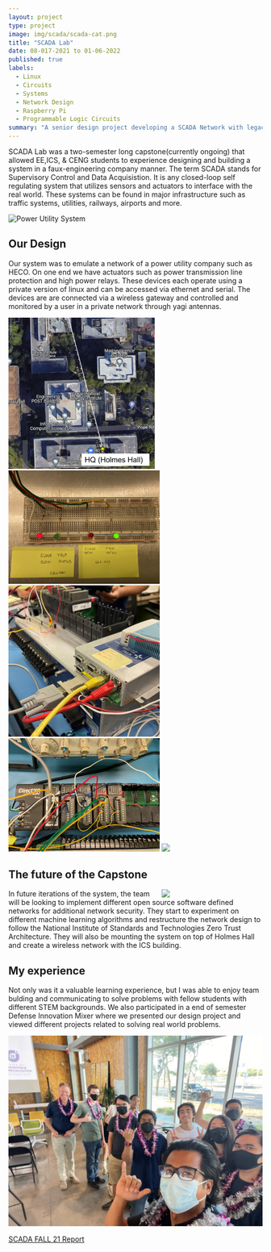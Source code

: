 ```yaml
---
layout: project
type: project
image: img/scada/scada-cat.png
title: "SCADA Lab"
date: 08-017-2021 to 01-06-2022
published: true
labels:
  - Linux
  - Circuits
  - Systems
  - Network Design
  - Raspberry Pi
  - Programmable Logic Circuits
summary: "A senior design project developing a SCADA Network with legacy industrial components."
---
```


SCADA Lab was a two-semester long capstone(currently ongoing) that allowed EE,ICS, & CENG students to experience designing and building a system in a faux-engineering company manner. The term SCADA stands for Supervisory Control and Data Acquisistion. It is any closed-loop self regulating system that utilizes sensors and actuators to interface with the real world. These systems can be found in major infrastructure such as traffic systems, utilities, railways, airports and more.

<img src="https://media.giphy.com/media/mxO1AalLCm542j8tMo/giphy.gif" alt="Power Utility System" style="float:center;">



## Our Design
Our system was to emulate a network of a power utility company such as HECO. On one end we have actuators such as power transmission line protection and high power relays. These devices each operate using a private version of linux and can be accessed via ethernet and serial. The devices are are connected via a wireless gateway and controlled and monitored by a user in a private network through yagi antennas.


<div class="text-center p-4">
  <img width="300px" 
       src="../img/scada/SCADAMap.png" 
       class="img-thumbnail" >
  <img width="300px" 
       src="../img/scada/sel-stat-leds.JPG" 
       class="img-thumbnail" >
  <img width="300px" 
       src="../img/scada/SEL-3505-ethernet-port.jpg" 
       class="img-thumbnail" >
  <img width="300px" 
       src="../img/scada/PLC.jpg" 
       class="img-thumbnail" >
  <img width="300px"
       src="https://media.giphy.com/media/BR7Pog76PheYAWBxLl/giphy.gif"
       class="img-thumbnail" >
</div>

## The future of the Capstone

<img width="200px" class="rounded float-start pe-4" src="https://media.giphy.com/media/077i6AULCXc0FKTj9s/giphy.gif" style="float:right;">
In future iterations of the system, the team will be looking to implement different open source software defined networks for additional network security. They start to experiment on different machine learning algorithms and restructure the network design to follow the National Institute of Standards and Technologies Zero Trust Architecture. They will also be mounting the system on top of Holmes Hall and create a wireless network with the ICS building.

## My experience
Not only was it a valuable learning experience, but I was able to enjoy team bulding and communicating to solve problems with fellow students with different STEM backgrounds. We also participated in a end of semester Defense Innovation Mixer where we presented our design project and viewed different projects related to solving real world problems.

<img width="600px" class="img-fluid" src="../img/scada/h4d.jpg" style="float:center;">

<p><a href="../reports/scada_report_fall21.pdf">SCADA FALL 21 Report</a></p>



